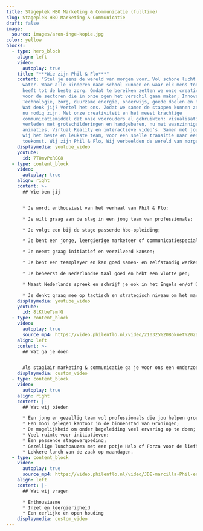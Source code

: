 ```yaml
---
title: Stageplek HBO Marketing & Communicatie (fulltime)
slug: Stageplek HBO Marketing & Communicatie
draft: false
image:
  source: images/aron-inge-kopie.jpg
color: yellow
blocks:
  - type: hero_block
    align: left
    video:
      autoplay: true
    title: "***Wie zijn Phil & Flo***"
    content: "Stel je eens de wereld van morgen voor… Vol schone lucht en schoon
      water. Waar alle kinderen naar school kunnen en waar elk mens toegang
      heeft tot de beste zorg. Omdat te bereiken zetten we onze creativiteit in
      voor de sectoren die in onze ogen het verschil gaan maken; Innovatieve
      Technologie, zorg, duurzame energie, onderwijs, goede doelen en fair food.
      Wat denk jij? Vertel het ons. Zodat we samen de stappen kunnen zetten die
      nu nodig zijn. Met onze creativiteit en het meest krachtige
      communicatiemiddel dat onze voorouders al gebruikten: visualisatie. In het
      verleden met grotschilderingen en handgebaren, nu met waanzinnige 3D
      animaties, Virtual Reality en interactieve video’s. Samen met jou vormen
      wij het beste en leukste team, voor een snelle transitie naar een mooie
      toekomst. Wij zijn Phil & Flo, Wij verbeelden de wereld van morgen."
    displaymedia: youtube_video
    youtube:
      id: 7TOmvPxRGC8
  - type: content_block
    video:
      autoplay: true
    align: right
    content: >-
      ## Wie ben jij


      * Je wordt enthousiast van het verhaal van Phil & Flo;

      * Je wilt graag aan de slag in een jong team van professionals;

      * Je volgt een bij de stage passende hbo-opleiding;

      * Je bent een jonge, leergierige marketeer of communicatiespecialist met affiniteit voor film, animatie en design;

      * Je neemt graag initiatief en verzilverd kansen;

      * Je bent een teamplayer en kan goed samen- en zelfstandig werken;

      * Je beheerst de Nederlandse taal goed en hebt een vlotte pen;

      * Naast Nederlands spreek en schrijf je ook in het Engels en/of Duits;

      * Je denkt graag mee op tactisch en strategisch niveau om het maximale resultaat te bereiken.
    displaymedia: youtube_video
    youtube:
      id: 8tKtbeTsmfQ
  - type: content_block
    video:
      autoplay: true
      source_mp4: https://video.philenflo.nl/video/210325%20Boknet%202D%20kunst%20-%20Phil%20en%20Flo%202D%20animaties.mp4
    align: left
    content: >-
      ## Wat ga je doen


      Als stagiair marketing & communicatie ga je voor ons een onderzoek uitvoeren in lijn met je opleiding en stage-eisen. Naast je onderzoeksopdracht help je ons bij onze dagelijkse bedrijfsvoering. Je draagt verantwoordelijkheid voor onze socials, schrijft pakkende teksten voor de website en ondersteund het team met je schrijfvaardigheid en verfrissende inzichten. Je wordt nauw betrokken bij onze marketing en communicatie overleggen en denkt tijdens deze meetings mee over kansen, en optimalisaties.
    displaymedia: custom_video
  - type: content_block
    video:
      autoplay: true
    align: right
    content: |-
      ## Wat wij bieden

      * Een jong en gezellig team vol professionals die jou helpen groeien;
      * Een mooi gelegen kantoor in de binnenstad van Groningen;
      * De mogelijkheid om onder begeleiding veel ervaring op te doen;
      * Veel ruimte voor initiatieven;
      * Een passende stagevergoeding;
      * Gezellige lunchpauzes met een potje Halo of Forza voor de liefhebbers;
      * Lekkere lunch van de zaak op maandagen.
  - type: content_block
    video:
      autoplay: true
      source_mp4: https://video.philenflo.nl/video/JDE-marcilla-Phil-en-Flo-website-source.mp4
    align: left
    content: |-
      ## Wat wij vragen

      * Enthousiasme
      * Inzet en leergierigheid
      * Een eerlijke en open houding
    displaymedia: custom_video
---
```

